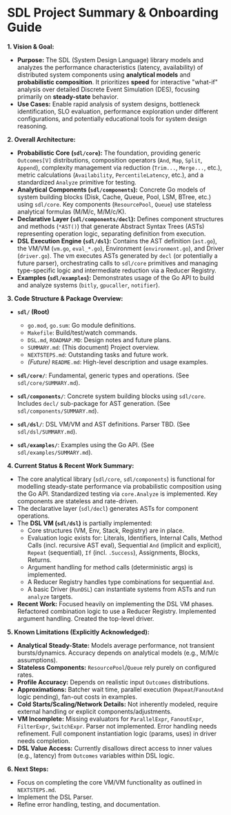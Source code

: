 # SDL Project Summary & Onboarding Guide

**1. Vision & Goal:**

*   **Purpose:** The SDL (System Design Language) library models and analyzes the performance characteristics (latency, availability) of distributed system components using **analytical models** and **probabilistic composition**. It prioritizes **speed** for interactive "what-if" analysis over detailed Discrete Event Simulation (DES), focusing primarily on **steady-state** behavior.
*   **Use Cases:** Enable rapid analysis of system designs, bottleneck identification, SLO evaluation, performance exploration under different configurations, and potentially educational tools for system design reasoning.

**2. Overall Architecture:**

*   **Probabilistic Core (`sdl/core`):** The foundation, providing generic `Outcomes[V]` distributions, composition operators (`And`, `Map`, `Split`, `Append`), complexity management via reduction (`Trim...`, `Merge...`, etc.), metric calculations (`Availability`, `PercentileLatency`, etc.), and a standardized `Analyze` primitive for testing.
*   **Analytical Components (`sdl/components`):** Concrete Go models of system building blocks (Disk, Cache, Queue, Pool, LSM, BTree, etc.) using `sdl/core`. Key components (`ResourcePool`, `Queue`) use stateless analytical formulas (M/M/c, M/M/c/K).
*   **Declarative Layer (`sdl/components/decl`):** Defines component structures and methods (`*AST()`) that generate Abstract Syntax Trees (ASTs) representing operation logic, separating definition from execution.
*   **DSL Execution Engine (`sdl/dsl`):** Contains the AST definition (`ast.go`), the VM/VM (`vm.go`, `eval_*.go`), Environment (`environment.go`), and Driver (`driver.go`). The vm executes ASTs generated by `decl` (or potentially a future parser), orchestrating calls to `sdl/core` primitives and managing type-specific logic and intermediate reduction via a Reducer Registry.
*   **Examples (`sdl/examples`):** Demonstrates usage of the Go API to build and analyze systems (`bitly`, `gpucaller`, `notifier`).

**3. Code Structure & Package Overview:**

*   **`sdl/` (Root)**
    *   `go.mod`, `go.sum`: Go module definitions.
    *   `Makefile`: Build/test/watch commands.
    *   `DSL.md`, `ROADMAP.MD`: Design notes and future plans.
    *   `SUMMARY.md`: (This document) Project overview.
    *   `NEXTSTEPS.md`: Outstanding tasks and future work.
    *   *(Future)* `README.md`: High-level description and usage examples.

*   **`sdl/core/`**: Fundamental, generic types and operations. (See `sdl/core/SUMMARY.md`).
*   **`sdl/components/`**: Concrete system building blocks using `sdl/core`. Includes `decl/` sub-package for AST generation. (See `sdl/components/SUMMARY.md`).
*   **`sdl/dsl/`**: DSL VM/VM and AST definitions. Parser TBD. (See `sdl/dsl/SUMMARY.md`).
*   **`sdl/examples/`**: Examples using the Go API. (See `sdl/examples/SUMMARY.md`).

**4. Current Status & Recent Work Summary:**

*   The core analytical library (`sdl/core`, `sdl/components`) is functional for modelling steady-state performance via probabilistic composition using the Go API. Standardized testing via `core.Analyze` is implemented. Key components are stateless and rate-driven.
*   The declarative layer (`sdl/decl`) generates ASTs for component operations.
*   The **DSL VM (`sdl/dsl`)** is partially implemented:
    *   Core structures (VM, Env, Stack, Registry) are in place.
    *   Evaluation logic exists for: Literals, Identifiers, Internal Calls, Method Calls (incl. recursive AST eval), Sequential `And` (implicit and explicit), `Repeat` (sequential), `If` (incl. `.Success`), Assignments, Blocks, Returns.
    *   Argument handling for method calls (deterministic args) is implemented.
    *   A Reducer Registry handles type combinations for sequential `And`.
    *   A basic Driver (`RunDSL`) can instantiate systems from ASTs and run `analyze` targets.
*   **Recent Work:** Focused heavily on implementing the DSL VM phases. Refactored combination logic to use a Reducer Registry. Implemented argument handling. Created the top-level driver.

**5. Known Limitations (Explicitly Acknowledged):**

*   **Analytical Steady-State:** Models average performance, not transient bursts/dynamics. Accuracy depends on analytical models (e.g., M/M/c assumptions).
*   **Stateless Components:** `ResourcePool`/`Queue` rely purely on configured rates.
*   **Profile Accuracy:** Depends on realistic input `Outcomes` distributions.
*   **Approximations:** Batcher wait time, parallel execution (`Repeat`/`FanoutAnd` logic pending), fan-out costs in examples.
*   **Cold Starts/Scaling/Network Details:** Not inherently modeled, require external handling or explicit components/adjustments.
*   **VM Incomplete:** Missing evaluators for `ParallelExpr`, `FanoutExpr`, `FilterExpr`, `SwitchExpr`. Parser not implemented. Error handling needs refinement. Full component instantiation logic (params, uses) in driver needs completion.
*   **DSL Value Access:** Currently disallows direct access to inner values (e.g., latency) from `Outcomes` variables within DSL logic.

**6. Next Steps:**

*   Focus on completing the core VM/VM functionality as outlined in `NEXTSTEPS.md`.
*   Implement the DSL Parser.
*   Refine error handling, testing, and documentation.
